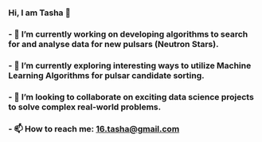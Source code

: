 ### Hi, I am Tasha 👋
### - 🔭 I’m currently working on developing algorithms to search for and analyse data for new pulsars (Neutron Stars).
### - 🌱 I’m currently exploring interesting ways to utilize Machine Learning Algorithms for pulsar candidate sorting.
### - 👯 I’m looking to collaborate on exciting data science projects to solve complex real-world problems.
### - 📫 How to reach me: 16.tasha@gmail.com
<!--
**tgautam16/tgautam16** is a ✨ _special_ ✨ repository because its `README.md` (this file) appears on your GitHub profile.

Here are some ideas to get you started:


